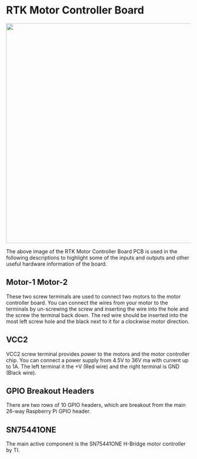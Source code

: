 # RTK Motor Controller Board

<img src="https://drive.google.com/uc?id=1F4HU0QRtmpFsVreogqSMVeMkVLBE3yXS" width="600" height="600">

The above image of the RTK Motor Controller Board PCB is used in the following descriptions to highlight some of the inputs and outputs and other useful hardware information of the board.

## Motor-1 Motor-2

These two screw terminals are used to connect two motors to the motor controller board. You can connect the wires from your motor to the terminals by un-screwing the screw and inserting the wire into the hole and the screw the terminal back down. The red wire should be inserted into the most left screw hole and the black next to it for a clockwise motor direction.

## VCC2

VCC2 screw terminal provides power to the motors and the motor controller chip. You can connect a power supply from 4.5V to 36V ma with current up to 1A. The left terminal it the +V (Red wire) and the right terminal is GND (Black wire).

## GPIO Breakout Headers

There are two rows of 10 GPIO headers, which are breakout from the main 26-way Raspberry Pi GPIO header.

## SN75441ONE

The main active component is the SN75441ONE H-Bridge motor controller by TI. 

